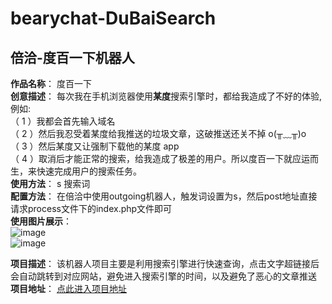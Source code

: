 # bearychat-DuBaiSearch

## 倍洽-度百一下机器人


**作品名称**： 度百一下  
**创意描述**： 每次我在手机浏览器使用**某度**搜索引擎时，都给我造成了不好的体验,例如:  
（ 1 ）我都会首先输入域名  
（ 2 ）然后我忍受着某度给我推送的垃圾文章，这破推送还关不掉 o(╥﹏╥)o  
（ 3 ）然后某度又让强制下载他的某度 app  
（ 4 ）取消后才能正常的搜索，给我造成了极差的用户。所以度百一下就应运而生，来快速完成用户的搜索任务。  
**使用方法**： s 搜索词  
**配置方法**： 在倍洽中使用outgoing机器人，触发词设置为s，然后post地址直接请求process文件下的index.php文件即可  
**使用图片展示**：  
![image](https://font-1253926033.cos.ap-beijing.myqcloud.com/bearychat/bq3.PNG)  
![image](https://font-1253926033.cos.ap-beijing.myqcloud.com/bearychat/bq2.PNG)  

**项目描述**： 该机器人项目主要是利用搜索引擎进行快速查询，点击文字超链接后会自动跳转到对应网站，避免进入搜索引擎的时间，以及避免了恶心的文章推送  
**项目地址**： [点此进入项目地址](https://github.com/tomsmith987/bearychat-DuBaiSearch)
